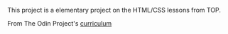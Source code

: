 This project is a elementary project on the HTML/CSS lessons from TOP.



From The Odin Project's [curriculum](http://www.theodinproject.com/courses/web-development-101/lessons/html-css)